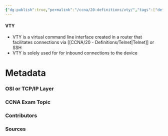 ```yaml
---
{"dg-publish":true,"permalink":"/ccna/20-definitions/vty/","tags":["defs_ccna"]}
---
```


#### VTY
- VTY is a virtual command line interface created in a router that facilitates connections via [[CCNA/20 - Definitions/Telnet\|Telnet]] or SSH
- VTY is solely used for for inbound connections to the device

# Metadata
### OSI or TCP/IP Layer

### CCNA Exam Topic

### Contributors

### Sources

